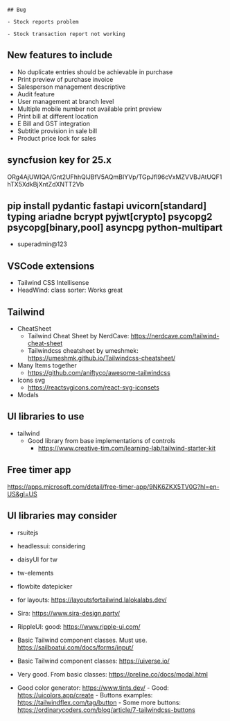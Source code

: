 																									## Bug
																									- Stock reports problem
																									- Stock transaction report not working
## New features to include
- No duplicate entries should be achievable in purchase
- Print preview of purchase invoice
- Salesperson management descriptive
- Audit feature
- User management at branch level
- Multiple mobile number not available print preview
- Print bill at different location
- E Bill and GST integration
- Subtitle provision in sale bill
- Product price lock for sales

## syncfusion key for 25.x
ORg4AjUWIQA/Gnt2UFhhQlJBfV5AQmBIYVp/TGpJfl96cVxMZVVBJAtUQF1hTX5XdkBjXntZdXNTT2Vb

## pip install pydantic fastapi uvicorn[standard] typing ariadne bcrypt pyjwt[crypto] psycopg2 psycopg[binary,pool] asyncpg python-multipart
- superadmin@123
## VSCode extensions
- Tailwind CSS Intellisense
- HeadWind: class sorter: Works great

## Tailwind 
- CheatSheet
	- Tailwind Cheat Sheet by NerdCave: https://nerdcave.com/tailwind-cheat-sheet
	- Tailwindcss cheatsheet by umeshmek: https://umeshmk.github.io/Tailwindcss-cheatsheet/
- Many Items together
	- https://github.com/aniftyco/awesome-tailwindcss
- Icons svg
	- https://reactsvgicons.com/react-svg-iconsets
- Modals
	
## UI libraries to use
- tailwind
	- Good library from base implementations of controls
		- https://www.creative-tim.com/learning-lab/tailwind-starter-kit

## Free timer app
https://apps.microsoft.com/detail/free-timer-app/9NK6ZKX5TV0G?hl=en-US&gl=US
	

## UI libraries may consider
- rsuitejs
- headlessui: considering
- daisyUI for tw
- tw-elements
- flowbite datepicker
- for layouts: https://layoutsfortailwind.lalokalabs.dev/
- Sira: https://www.sira-design.party/
- RippleUI: good: https://www.ripple-ui.com/
- Basic Tailwind component classes. Must use. https://sailboatui.com/docs/forms/input/
- Basic Tailwind component classes: https://uiverse.io/
- Very good. From basic classes: https://preline.co/docs/modal.html

- Good color generator: https://www.tints.dev/
		- Good: https://uicolors.app/create
		- Buttons examples: https://tailwindflex.com/tag/button
		- Some more buttons: https://ordinarycoders.com/blog/article/7-tailwindcss-buttons